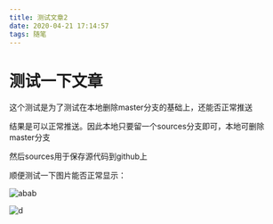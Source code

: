 ```yaml
---
title: 测试文章2
date: 2020-04-21 17:14:57
tags: 随笔
---
```


# 测试一下文章

这个测试是为了测试在本地删除master分支的基础上，还能否正常推送

结果是可以正常推送。因此本地只要留一个sources分支即可，本地可删除master分支

然后sources用于保存源代码到github上

顺便测试一下图片能否正常显示：

![abab](https://cdn.jsdelivr.net/gh/ysl970629/public_picture_bed_01@latest//img/20200421172021.png)

![d](https://cdn.jsdelivr.net/gh/ysl970629/public_picture_bed_01@latest//img/00头像.jpg)